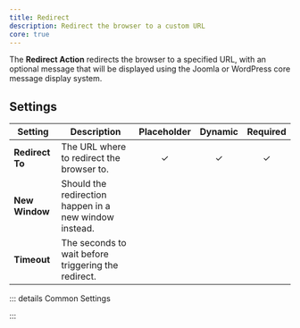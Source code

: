 ```yaml
---
title: Redirect
description: Redirect the browser to a custom URL
core: true
---
```


<!--@include: ./_partials/intro.md-->

The **Redirect Action** redirects the browser to a specified URL, with an optional message that will be displayed using the Joomla or WordPress core message display system.

## Settings

| Setting | Description | Placeholder | Dynamic | Required |
| ------- | ----------- | :---------: | :-----: | :------: |
| **Redirect To** | The URL where to redirect the browser to. | &#x2713; | &#x2713; | &#x2713; |
| **New Window** | Should the redirection happen in a new window instead. |
| **Timeout** | The seconds to wait before triggering the redirect. |

::: details Common Settings
<!--@include: ./_partials/common-settings.md-->
:::
